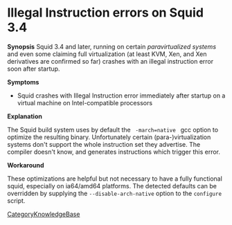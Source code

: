 # Illegal Instruction errors on Squid 3.4

**Synopsis** Squid 3.4 and later, running on certain *paravirtualized
systems* and even some claiming full virtualization (at least KVM, Xen,
and Xen derivatives are confirmed so far) crashes with an illegal
instruction error soon after startup.

**Symptoms**

  - Squid crashes with Illegal Instruction error immediately after
    startup on a virtual machine on Intel-compatible processors

**Explanation**

The Squid build system uses by default the `  -march=native  ` gcc
option to optimize the resulting binary. Unfortunately certain
(para-)virtualization systems don't support the whole instruction set
they advertise. The compiler doesn't know, and generates instructions
which trigger this error.

**Workaround**

These optimizations are helpful but not necessary to have a fully
functional squid, especially on ia64/amd64 platforms. The detected
defaults can be overridden by supplying the `--disable-arch-native`
option to the `configure` script.

[CategoryKnowledgeBase](/CategoryKnowledgeBase#)
